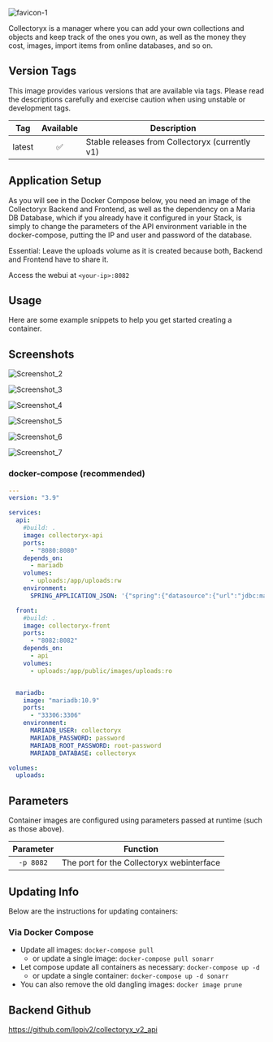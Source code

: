 ![favicon-1](https://user-images.githubusercontent.com/58883759/199532747-fb997fdb-8551-46f9-9075-b3f64f57b4a2.png)

Collectoryx is a manager where you can add your own collections and objects and keep track of the ones you own, as well as the money they cost, images, import items from online databases, and so on.

## Version Tags

This image provides various versions that are available via tags. Please read the descriptions carefully and exercise caution when using unstable or development tags.

| Tag | Available | Description |
| :----: | :----: |--- |
| latest | ✅ | Stable releases from Collectoryx (currently v1) |

## Application Setup

As you will see in the Docker Compose below, you need an image of the Collectoryx Backend and Frontend, as well as the dependency on a Maria DB Database, which if you already have it configured in your Stack, is simply to change the parameters of the API environment variable in the docker-compose, putting the IP and user and password of the database.

Essential: Leave the uploads volume as it is created because both, Backend and Frontend have to share it.

Access the webui at `<your-ip>:8082`

## Usage

Here are some example snippets to help you get started creating a container.

## Screenshots

![Screenshot_2](https://user-images.githubusercontent.com/58883759/199770991-e580b849-efd6-4731-85d1-a81e42c886b5.png)

![Screenshot_3](https://user-images.githubusercontent.com/58883759/199771032-e7de364b-2302-4fcd-a630-8cb166712949.png)

![Screenshot_4](https://user-images.githubusercontent.com/58883759/199771142-dd8465fb-2465-4dfc-b70b-74d7e2a5b3cd.png)

![Screenshot_5](https://user-images.githubusercontent.com/58883759/199771173-f3117ca8-c00b-4c3e-ba1b-660b09253043.png)

![Screenshot_6](https://user-images.githubusercontent.com/58883759/199771191-e04f1543-3d56-41df-9eb1-f1050afa3ec2.png)

![Screenshot_7](https://user-images.githubusercontent.com/58883759/199771208-548e4987-f6b0-40c9-8f0e-9f199a43259d.png)

### docker-compose (recommended)

```yaml
---
version: "3.9"

services:
  api:
    #build: .
    image: collectoryx-api
    ports:
      - "8080:8080"
    depends_on:
      - mariadb
    volumes:
      - uploads:/app/uploads:rw
    environment:
      SPRING_APPLICATION_JSON: '{"spring":{"datasource":{"url":"jdbc:mariadb://mariadb:3306/collectoryx", "username": "root", "password": "root-password"}},"collectoryx.upload-directory":"/app/uploads/"}'

  front:
    #build: .
    image: collectoryx-front
    ports:
      - "8082:8082"
    depends_on:
      - api
    volumes:
      - uploads:/app/public/images/uploads:ro


  mariadb:
    image: "mariadb:10.9"
    ports:
      - "33306:3306"
    environment:
      MARIADB_USER: collectoryx
      MARIADB_PASSWORD: password
      MARIADB_ROOT_PASSWORD: root-password
      MARIADB_DATABASE: collectoryx

volumes:
  uploads:

```

## Parameters

Container images are configured using parameters passed at runtime (such as those above).

| Parameter | Function |
| :----: | --- |
| `-p 8082` | The port for the Collectoryx webinterface |

## Updating Info

Below are the instructions for updating containers:

### Via Docker Compose

* Update all images: `docker-compose pull`
  * or update a single image: `docker-compose pull sonarr`
* Let compose update all containers as necessary: `docker-compose up -d`
  * or update a single container: `docker-compose up -d sonarr`
* You can also remove the old dangling images: `docker image prune`

## Backend Github

https://github.com/lopiv2/collectoryx_v2_api
